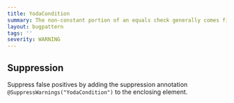 ```yaml
---
title: YodaCondition
summary: The non-constant portion of an equals check generally comes first.
layout: bugpattern
tags: ''
severity: WARNING
---
```


<!--
*** AUTO-GENERATED, DO NOT MODIFY ***
To make changes, edit the @BugPattern annotation or the explanation in docs/bugpattern.
-->



## Suppression
Suppress false positives by adding the suppression annotation `@SuppressWarnings("YodaCondition")` to the enclosing element.
